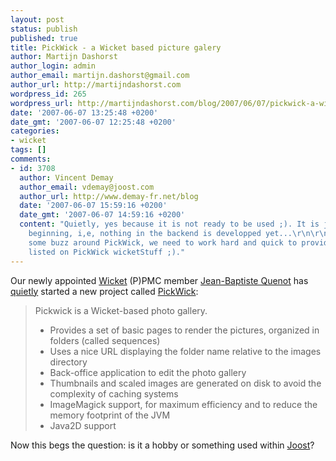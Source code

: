 ```yaml
---
layout: post
status: publish
published: true
title: PickWick - a Wicket based picture galery
author: Martijn Dashorst
author_login: admin
author_email: martijn.dashorst@gmail.com
author_url: http://martijndashorst.com
wordpress_id: 265
wordpress_url: http://martijndashorst.com/blog/2007/06/07/pickwick-a-wicket-based-picture-galery/
date: '2007-06-07 13:25:48 +0200'
date_gmt: '2007-06-07 12:25:48 +0200'
categories:
- wicket
tags: []
comments:
- id: 3708
  author: Vincent Demay
  author_email: vdemay@joost.com
  author_url: http://www.demay-fr.net/blog
  date: '2007-06-07 15:59:16 +0200'
  date_gmt: '2007-06-07 14:59:16 +0200'
  content: "Quietly, yes because it is not ready to be used ;). It is just the very
    beginning, i,e, nothing in the backend is developped yet...\r\n\r\nAs you made
    some buzz around PickWick, we need to work hard and quick to provide asap features
    listed on PickWick wicketStuff ;)."
---
```

<p>Our newly appointed <a href="http://wicketframework.org">Wicket</a> (P)PMC member <a href="http://blog.caraldi.com/jbq">Jean-Baptiste Quenot</a> has <a href="http://blog.caraldi.com/jbq/2007/06/07/buildr-a-very-nice-beginning-to-replace-maven/">quietly</a> started a new project called <a href="http://wicketstuff.org/confluence/display/STUFFWIKI/Pickwick">PickWick</a>:</p>
<blockquote><p>Pickwick is a Wicket-based photo gallery.</p>
<ul>
<li>Provides a set of basic pages to render the pictures, organized in folders (called sequences)</li>
<li>Uses a nice URL displaying the folder name relative to the images directory</li>
<li>Back-office application to edit the photo gallery</li>
<li>Thumbnails and scaled images are generated on disk to avoid the complexity of caching systems</li>
<li>ImageMagick support, for maximum efficiency and to reduce the memory footprint of the JVM</li>
<li>Java2D support</li>
</ul>
</blockquote>
<p>Now this begs the question: is it a hobby or something used within <a href="http://joost.com">Joost</a>?</p>

